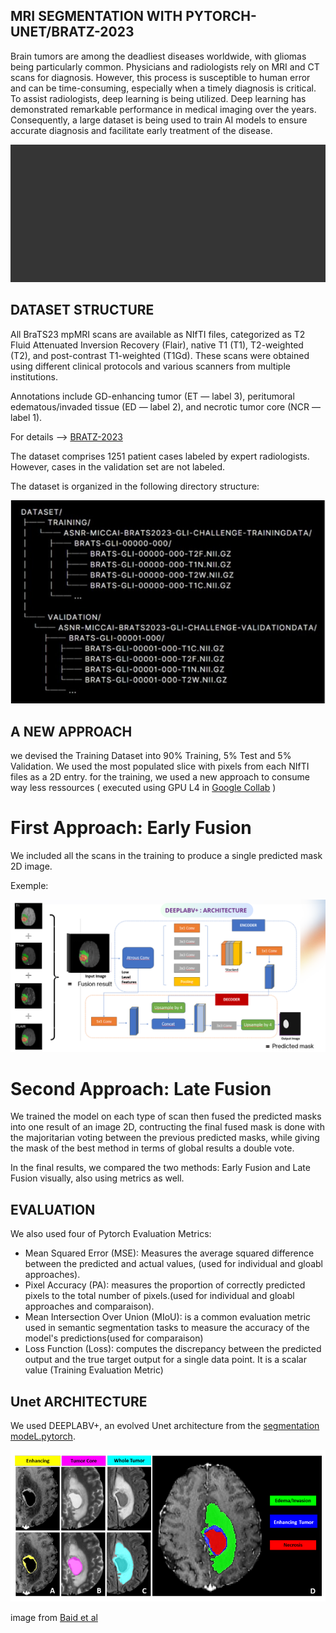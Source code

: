 ## MRI SEGMENTATION WITH PYTORCH-UNET/BRATZ-2023
Brain tumors are among the deadliest diseases worldwide, with gliomas being particularly common. Physicians and radiologists rely on MRI and CT scans for diagnosis. However, this process is susceptible to human error and can be time-consuming, especially when a timely diagnosis is critical. To assist radiologists, deep learning is being utilized. Deep learning has demonstrated remarkable performance in medical imaging over the years. Consequently, a large dataset is being used to train AI models to ensure accurate diagnosis and facilitate early treatment of the disease.


![Example Image](https://github.com/Madovah/IRM-segemntation-with-BRATZ2023-2D/blob/master/IRM.gif)

## DATASET STRUCTURE

All BraTS23 mpMRI scans are available as NIfTI files, categorized as T2 Fluid Attenuated Inversion Recovery (Flair), native T1 (T1), T2-weighted (T2), and post-contrast T1-weighted (T1Gd). These scans were obtained using different clinical protocols and various scanners from multiple institutions.

Annotations include GD-enhancing tumor (ET — label 3), peritumoral edematous/invaded tissue (ED — label 2), and necrotic tumor core (NCR — label 1). 

For details --> [BRATZ-2023](https://www.synapse.org/#!Synapse:syn51156910/wiki/622351)

The dataset comprises 1251 patient cases labeled by expert radiologists. However, cases in the validation set are not labeled.

The dataset is organized in the following directory structure:

![Example Image](https://github.com/Madovah/IRM-segemntation-with-BRATZ2023-2D/blob/master/DATASET_Structure.jpg)

## A NEW APPROACH
we devised the Training Dataset into 90% Training, 5% Test and 5% Validation. We used the most populated slice with pixels from each NIfTI files as a 2D entry. for the training, we used a new approach to consume way less ressources ( executed using GPU L4 in [Google Collab](https://colab.google) )

# First Approach: Early Fusion
We included all the scans in the training to produce a single predicted mask 2D image.

Exemple:

![Example Image](https://github.com/Madovah/IRM-segemntation-with-BRATZ2023-2D/blob/master/Deeplabv%2B.png)

# Second Approach: Late Fusion
We trained the model on each type of scan then fused the predicted masks into one result of an image 2D, contructing the final fused mask is done with the majoritarian voting between the previous predicted masks, while giving the mask of the best method in terms of global results a double vote.

In the final results, we compared the two methods: Early Fusion and Late Fusion visually, also using metrics as well.

## EVALUATION

We also used four of Pytorch Evaluation Metrics: 
- Mean Squared Error (MSE): Measures the average squared difference between the predicted and actual values, (used for individual and gloabl approaches).
- Pixel Accuracy (PA):  measures the proportion of correctly predicted pixels to the total number of pixels.(used for individual and gloabl approaches and comparaison).
- Mean Intersection Over Union (MIoU): is a common evaluation metric used in semantic segmentation tasks to measure the accuracy of the model's predictions(used for comparaison)
- Loss Function (Loss): computes the discrepancy between the predicted output and the true target output for a single data point. It is a scalar value (Training Evaluation Metric)

## Unet ARCHITECTURE  

We used DEEPLABV+, an evolved Unet architecture from the [segmentation modeL.pytorch](https://github.com/qubvel/segmentation_models.pytorch).


![Example Image](https://github.com/Madovah/IRM-segemntation-with-BRATZ2023-2D/blob/master/IRM2.png)

image from [Baid et al](https://arxiv.org/pdf/2107.02314v1)


